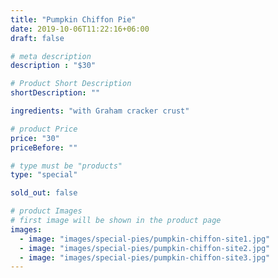 ```yaml
---
title: "Pumpkin Chiffon Pie"
date: 2019-10-06T11:22:16+06:00
draft: false

# meta description
description : "$30"

# Product Short Description
shortDescription: ""

ingredients: "with Graham cracker crust"

# product Price
price: "30"
priceBefore: ""

# type must be "products"
type: "special"

sold_out: false

# product Images
# first image will be shown in the product page
images:
  - image: "images/special-pies/pumpkin-chiffon-site1.jpg"
  - image: "images/special-pies/pumpkin-chiffon-site2.jpg"
  - image: "images/special-pies/pumpkin-chiffon-site3.jpg"
---
```

